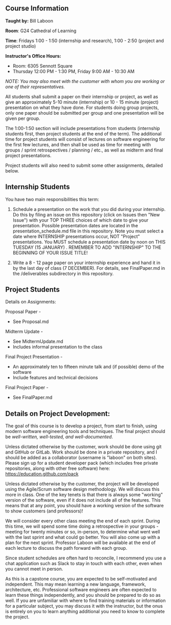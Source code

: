 ## Course Information

**Taught by:** Bill Laboon

**Room**: G24 Cathedral of Learning

**Time**: Fridays 1:00 - 1:50 (internship and research), 1:00 - 2:50 (project and project studio)

**Instructor's Office Hours:**
  * Room: 6305 Sennott Square
  * Thursday 12:00 PM - 1:30 PM, Friday 9:00 AM - 10:30 AM

_NOTE: You may also meet with the customer with whom you are working or one of their representatives._

All students shall submit a paper on their internship or project, as well as give an approximately 5-10 minute (internship) or 10 - 15 minute (project)  presentation on what they have done.  For students doing group projects, only one paper should be submitted per group and one presentation will be given per group.

The 1:00-1:50 section will include presentations from students (internship students first, then project students at the end of the term).  The additional time for project students will consist of lectures on software engineering for the first few lectures, and then shall be used as time for meeting with groups / sprint retrospectives / planning / etc., as well as midterm and final project presentations.

Project students will also need to submit some other assignments, detailed below.

## Internship Students

You have two main responsibilities this term:

1. Schedule a presentation on the work that you did during your internship.  Do this by filing an issue on this repository (click on Issues then "New Issue") with your TOP THREE choices of which date to give your presentation.  Possible presentation dates are located in the presentation_schedule.md file in this repository.  Note you must select a date where INTERNSHIP presentations occur, NOT "Project" presentations.  You MUST schedule a presentation date by noon on THIS TUESDAY (15 JANUARY) .  REMEMBER TO ADD "INTERNSHIP" TO THE BEGINNING OF YOUR ISSUE TITLE!

2. Write a 8 - 12 page paper on your internship experience and hand it in by the last day of class (7 DECEMBER).  For details, see FinalPaper.md in the /deliverables subdirectory in this repository.

## Project Students

Details on Assignments:

Proposal Paper  -
  * See Proposal.md

Midterm Update  -
  * See MidtermUpdate.md
  * Includes informal presentation to the class

Final Project Presentation -
  * An approximately ten to fifteen minute talk and (if possible) demo of the software
  * Include features and technical decisions

Final Project Paper  -
  * See FinalPaper.md

## Details on Project Development:

The goal of this course is to develop a project, from start to finish, using modern software engineering tools and techniques.  The final project should be _well-written, well-tested, and well-documented_.

Unless dictated otherwise by the customer, work should be done using git and GitHub or GitLab.  Work should be done in a private repository, and I should be added as a collaborator (username is "laboon" on both sites).  Please sign up for a student developer pack (which includes free private repositories, along with other free software) here: https://education.github.com/pack

Unless dictated otherwise by the customer, the project will be developed using the Agile/Scrum software design methodology.  We will discuss this more in class.  One of the key tenets is that there is always some "working" version of the software, even if it does not include all of the features.  This means that at any point, you should have a working version of the software to show customers (and professors)!

We will consider every other class meeting the end of each sprint.  During this time, we will spend some time doing a retrospective in your groups - meeting for twenty minutes or so, in-person, to determine what went well with the last sprint and what could go better.  You will also come up with a plan for the next sprint.  Professor Laboon will be available at the end of each lecture to discuss the path forward with each group.

Since student schedules are often hard to reconcile, I recommend you use a chat application such as Slack to stay in touch with each other, even when you cannot meet in person.

As this is a capstone course, you are expected to be self-motivated and independent.  This may mean learning a new language, framework, architecture, etc.  Professional software engineers are often expected to learn these things independently, and you should be prepared to do so as well.  If you are unfamiliar with where to find training materials or information for a particular subject, you may discuss it with the instructor, but the onus is entirely on you to learn anything additional you need to know to complete the project.
